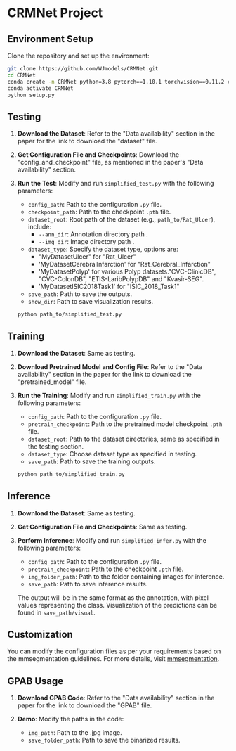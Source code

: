 
# CRMNet Project

## Environment Setup

Clone the repository and set up the environment:

```bash
git clone https://github.com/WJmodels/CRMNet.git
cd CRMNet
conda create -n CRMNet python=3.8 pytorch==1.10.1 torchvision==0.11.2 cudatoolkit=11.3 -c pytorch -y
conda activate CRMNet
python setup.py
```

## Testing

1. **Download the Dataset**:
   Refer to the "Data availability" section in the paper for the link to download the "dataset" file.

2. **Get Configuration File and Checkpoints**:
   Download the "config_and_checkpoint" file, as mentioned in the paper's "Data availability" section.

3. **Run the Test**:
   Modify and run `simplified_test.py` with the following parameters:
   - `config_path`: Path to the configuration `.py` file.
   - `checkpoint_path`: Path to the checkpoint `.pth` file.
   - `dataset_root`: Root path of the dataset (e.g., `path_to/Rat_Ulcer`), include:
     - `--ann_dir`: Annotation directory path .
     - `--img_dir`: Image directory path .
   - `dataset_type`: Specify the dataset type, options are:
     - "MyDatasetUlcer" for "Rat_Ulcer"
     - 'MyDatasetCerebralInfarction' for "Rat_Cerebral_Infarction"
     - 'MyDatasetPolyp' for various Polyp datasets."CVC-ClinicDB", "CVC-ColonDB", "ETIS-LaribPolypDB" and "Kvasir-SEG".
     - 'MyDatasetISIC2018Task1' for "ISIC_2018_Task1"
   - `save_path`: Path to save the outputs.
   - `show_dir`: Path to save visualization results.

   ```bash
   python path_to/simplified_test.py
   ```

## Training

1. **Download the Dataset**:
   Same as testing.

2. **Download Pretrained Model and Config File**:
   Refer to the "Data availability" section in the paper for the link to download the "pretrained_model" file.

3. **Run the Training**:
   Modify and run `simplified_train.py` with the following parameters:
   - `config_path`: Path to the configuration `.py` file.
   - `pretrain_checkpoint`: Path to the pretrained model checkpoint `.pth` file.
   - `dataset_root`: Path to the dataset directories, same as specified in the testing section.
   - `dataset_type`: Choose dataset type as specified in testing.
   - `save_path`: Path to save the training outputs.

   ```bash
   python path_to/simplified_train.py
   ```

## Inference

1. **Download the Dataset**:
   Same as testing.

2. **Get Configuration File and Checkpoints**:
   Same as testing.

3. **Perform Inference**:
   Modify and run `simplified_infer.py` with the following parameters:
   - `config_path`: Path to the configuration `.py` file.
   - `pretrain_checkpoint`: Path to the checkpoint `.pth` file.
   - `img_folder_path`: Path to the folder containing images for inference.
   - `save_path`: Path to save inference results.

   The output will be in the same format as the annotation, with pixel values representing the class. Visualization of the predictions can be found in `save_path/visual`.

## Customization

You can modify the configuration files as per your requirements based on the mmsegmentation guidelines. For more details, visit [mmsegmentation](https://github.com/open-mmlab/mmsegmentation).

## GPAB Usage

1. **Download GPAB Code**:
   Refer to the "Data availability" section in the paper for the link to download the "GPAB" file.

2. **Demo**:
   Modify the paths in the code:
   - `img_path`: Path to the .jpg image.
   - `save_folder_path`: Path to save the binarized results.

